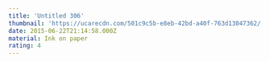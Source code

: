 ```yaml
---
title: 'Untitled 306'
thumbnail: 'https://ucarecdn.com/501c9c5b-e8eb-42bd-a40f-763d13047362/'
date: 2015-06-22T21:14:58.000Z
material: Ink on paper
rating: 4
---
```

